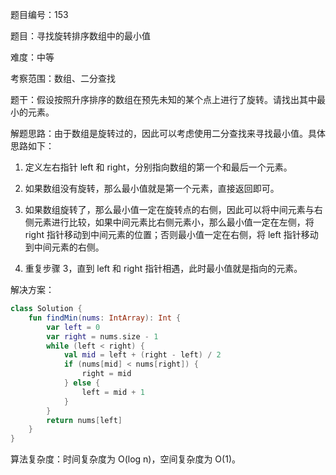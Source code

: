 题目编号：153

题目：寻找旋转排序数组中的最小值

难度：中等

考察范围：数组、二分查找

题干：假设按照升序排序的数组在预先未知的某个点上进行了旋转。请找出其中最小的元素。

解题思路：由于数组是旋转过的，因此可以考虑使用二分查找来寻找最小值。具体思路如下：

1. 定义左右指针 left 和 right，分别指向数组的第一个和最后一个元素。

2. 如果数组没有旋转，那么最小值就是第一个元素，直接返回即可。

3. 如果数组旋转了，那么最小值一定在旋转点的右侧，因此可以将中间元素与右侧元素进行比较，如果中间元素比右侧元素小，那么最小值一定在左侧，将 right 指针移动到中间元素的位置；否则最小值一定在右侧，将 left 指针移动到中间元素的右侧。

4. 重复步骤 3，直到 left 和 right 指针相遇，此时最小值就是指向的元素。

解决方案：

```kotlin
class Solution {
    fun findMin(nums: IntArray): Int {
        var left = 0
        var right = nums.size - 1
        while (left < right) {
            val mid = left + (right - left) / 2
            if (nums[mid] < nums[right]) {
                right = mid
            } else {
                left = mid + 1
            }
        }
        return nums[left]
    }
}
```

算法复杂度：时间复杂度为 O(log n)，空间复杂度为 O(1)。